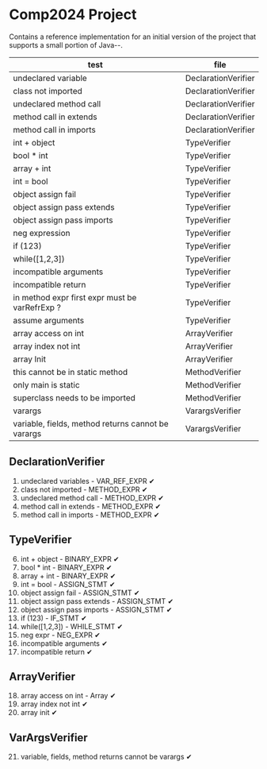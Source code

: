 # Comp2024 Project

Contains a reference implementation for an initial version of the project that supports a small portion of Java--.

| test                                               | file                |
| -------------------------------------------------- | ------------------- |
| undeclared variable                                | DeclarationVerifier |
| class not imported                                 | DeclarationVerifier |
| undeclared method call                             | DeclarationVerifier |
| method call in extends                             | DeclarationVerifier |
| method call in imports                             | DeclarationVerifier |
| int + object                                       | TypeVerifier        |
| bool \* int                                        | TypeVerifier        |
| array + int                                        | TypeVerifier        |
| int = bool                                         | TypeVerifier        |
| object assign fail                                 | TypeVerifier        |
| object assign pass extends                         | TypeVerifier        |
| object assign pass imports                         | TypeVerifier        |
| neg expression                                     | TypeVerifier        |
| if (123)                                           | TypeVerifier        |
| while([1,2,3])                                     | TypeVerifier        |
| incompatible arguments                             | TypeVerifier        |
| incompatible return                                | TypeVerifier        |
| in method expr first expr must be varRefrExp ?     | TypeVerifier        |
| assume arguments                                   | TypeVerifier        |
| array access on int                                | ArrayVerifier       |
| array index not int                                | ArrayVerifier       |
| array Init                                         | ArrayVerifier       |
| this cannot be in static method                    | MethodVerifier      |
| only main is static                                | MethodVerifier      |
| superclass needs to be imported                    | MethodVerifier      |
| varargs                                            | VarargsVerifier     |
| variable, fields, method returns cannot be varargs | VarargsVerifier     |

## DeclarationVerifier

1. undeclared variables - VAR_REF_EXPR ✔
2. class not imported - METHOD_EXPR ✔
3. undeclared method call - METHOD_EXPR ✔
4. method call in extends - METHOD_EXPR ✔
5. method call in imports - METHOD_EXPR ✔

## TypeVerifier

6. int + object - BINARY_EXPR ✔
7. bool \* int - BINARY_EXPR ✔
8. array + int - BINARY_EXPR ✔
9. int = bool - ASSIGN_STMT ✔
10. object assign fail - ASSIGN_STMT ✔
11. object assign pass extends - ASSIGN_STMT ✔
12. object assign pass imports - ASSIGN_STMT ✔
13. if (123) - IF_STMT ✔
14. while([1,2,3]) - WHILE_STMT ✔
15. neg expr - NEG_EXPR ✔
16. incompatible arguments ✔
17. incompatible return ✔

## ArrayVerifier

18. array access on int - Array ✔
19. array index not int ✔
20. array init ✔

## VarArgsVerifier

21. variable, fields, method returns cannot be varargs ✔